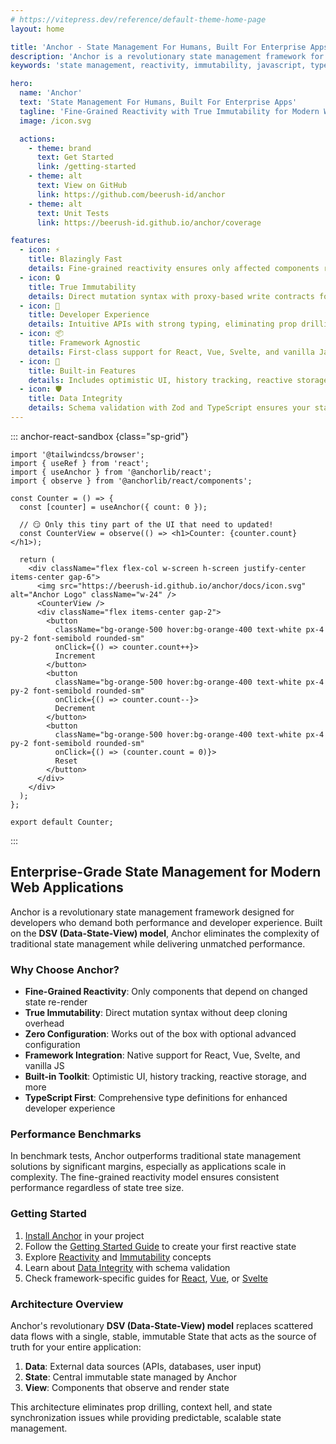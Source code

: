 ```yaml
---
# https://vitepress.dev/reference/default-theme-home-page
layout: home

title: 'Anchor - State Management For Humans, Built For Enterprise Apps'
description: 'Anchor is a revolutionary state management framework for modern web applications with fine-grained reactivity and true immutability. First-class support for React, Vue, Svelte, and vanilla JavaScript/TypeScript.'
keywords: 'state management, reactivity, immutability, javascript, typescript, vue, react, svelte, enterprise apps, dsv model, data state view'

hero:
  name: 'Anchor'
  text: 'State Management For Humans, Built For Enterprise Apps'
  tagline: 'Fine-Grained Reactivity with True Immutability for Modern Web Applications'
  image: /icon.svg

  actions:
    - theme: brand
      text: Get Started
      link: /getting-started
    - theme: alt
      text: View on GitHub
      link: https://github.com/beerush-id/anchor
    - theme: alt
      text: Unit Tests
      link: https://beerush-id.github.io/anchor/coverage

features:
  - icon: ⚡
    title: Blazingly Fast
    details: Fine-grained reactivity ensures only affected components re-render, eliminating wasted renders.
  - icon: 🔒
    title: True Immutability
    details: Direct mutation syntax with proxy-based write contracts for safety without performance penalties.
  - icon: 🧠
    title: Developer Experience
    details: Intuitive APIs with strong typing, eliminating prop drilling and context hell.
  - icon: 📦
    title: Framework Agnostic
    details: First-class support for React, Vue, Svelte, and vanilla JavaScript/TypeScript.
  - icon: 🔧
    title: Built-in Features
    details: Includes optimistic UI, history tracking, reactive storage, and reactive requests out of the box.
  - icon: 🛡️
    title: Data Integrity
    details: Schema validation with Zod and TypeScript ensures your state always conforms to expectations.
---
```


::: anchor-react-sandbox {class="sp-grid"}

```tsx /App.tsx [active]
import '@tailwindcss/browser';
import { useRef } from 'react';
import { useAnchor } from '@anchorlib/react';
import { observe } from '@anchorlib/react/components';

const Counter = () => {
  const [counter] = useAnchor({ count: 0 });

  // 😏 Only this tiny part of the UI that need to updated!
  const CounterView = observe(() => <h1>Counter: {counter.count}</h1>);

  return (
    <div className="flex flex-col w-screen h-screen justify-center items-center gap-6">
      <img src="https://beerush-id.github.io/anchor/docs/icon.svg" alt="Anchor Logo" className="w-24" />
      <CounterView />
      <div className="flex items-center gap-2">
        <button
          className="bg-orange-500 hover:bg-orange-400 text-white px-4 py-2 font-semibold rounded-sm"
          onClick={() => counter.count++}>
          Increment
        </button>
        <button
          className="bg-orange-500 hover:bg-orange-400 text-white px-4 py-2 font-semibold rounded-sm"
          onClick={() => counter.count--}>
          Decrement
        </button>
        <button
          className="bg-orange-500 hover:bg-orange-400 text-white px-4 py-2 font-semibold rounded-sm"
          onClick={() => (counter.count = 0)}>
          Reset
        </button>
      </div>
    </div>
  );
};

export default Counter;
```

:::

<style>
.sp-grid { 
  margin-top: 24px;
  border: 1px solid var(--sp-colors-surface2);
  border-radius: 8px;
  overflow: hidden;
}
.sp-grid .sp-layout {
  border: none;
}

@media screen and (min-width: 768px) {
  .sp-grid {
    margin-top: 48px;
  }
  .sp-grid .sp-layout {
    display: grid;
    grid-template-columns: repeat(auto-fit, minmax(300px, 1fr));
  }
  .sp-grid .sp-layout > div {
    height: auto !important;
    max-height: 512px;
  }
}
</style>

## **Enterprise-Grade State Management for Modern Web Applications**

Anchor is a revolutionary state management framework designed for developers who demand both performance and developer
experience. Built on the **DSV (Data-State-View) model**, Anchor eliminates the complexity of traditional state
management while delivering unmatched performance.

### **Why Choose Anchor?**

- **Fine-Grained Reactivity**: Only components that depend on changed state re-render
- **True Immutability**: Direct mutation syntax without deep cloning overhead
- **Zero Configuration**: Works out of the box with optional advanced configuration
- **Framework Integration**: Native support for React, Vue, Svelte, and vanilla JS
- **Built-in Toolkit**: Optimistic UI, history tracking, reactive storage, and more
- **TypeScript First**: Comprehensive type definitions for enhanced developer experience

### **Performance Benchmarks**

In benchmark tests, Anchor outperforms traditional state management solutions by significant margins, especially as
applications scale in complexity. The fine-grained reactivity model ensures consistent performance regardless of state
tree size.

### **Getting Started**

1. [Install Anchor](/installation) in your project
2. Follow the [Getting Started Guide](/getting-started) to create your first reactive state
3. Explore [Reactivity](/reactivity) and [Immutability](/immutability) concepts
4. Learn about [Data Integrity](/data-integrity) with schema validation
5. Check framework-specific guides for [React](/react/getting-started), [Vue](/vue/getting-started),
   or [Svelte](/svelte/getting-started)

### **Architecture Overview**

Anchor's revolutionary **DSV (Data-State-View) model** replaces scattered data flows with a single, stable, immutable
State that acts as the source of truth for your entire application:

1. **Data**: External data sources (APIs, databases, user input)
2. **State**: Central immutable state managed by Anchor
3. **View**: Components that observe and render state

This architecture eliminates prop drilling, context hell, and state synchronization issues while providing predictable,
scalable state management.
